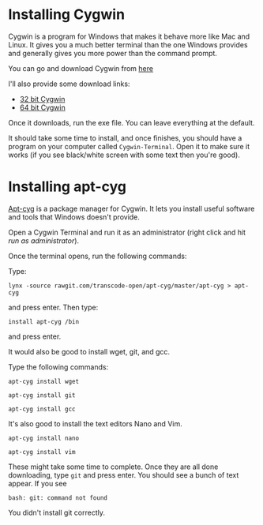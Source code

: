 # Installing Cygwin

Cygwin is a program for Windows that makes it behave
more like Mac and Linux. It gives you a much better
terminal than the one Windows provides and generally
gives you more power than the command prompt.

You can go and download Cygwin from [here](http://cygwin.com/install.html)

I'll also provide some download links:

* [32 bit Cygwin](http://cygwin.com/setup-x86.exe)
* [64 bit Cygwin](http://cygwin.com/setup-x86_64.exe)

Once it downloads, run the exe file. You can leave everything at the default.

It should take some time to install, and once finishes, you should
have a program on your computer called `Cygwin-Terminal`. Open it to
make sure it works (if you see black/white screen with some text then you're good).

# Installing apt-cyg

[Apt-cyg](https://github.com/transcode-open/apt-cyg) is a package manager for Cygwin. 
It lets you install useful software and tools that Windows doesn't provide.

Open a Cygwin Terminal and run it as an administrator (right click and hit *run
as administrator*).

Once the terminal opens, run the following commands:

Type:

```
lynx -source rawgit.com/transcode-open/apt-cyg/master/apt-cyg > apt-cyg
```
and press enter. Then type:

```
install apt-cyg /bin
```
and press enter.

It would also be good to install wget, git, and gcc.

Type the following commands:

```
apt-cyg install wget
```
```
apt-cyg install git
```
```
apt-cyg install gcc
```

It's also good to install the text editors Nano and Vim.

```
apt-cyg install nano
```
```
apt-cyg install vim
```

These might take some time to complete. Once they are all done downloading,
type `git` and press enter. You should see a bunch of text appear. If you see

```
bash: git: command not found
```

You didn't install git correctly.

